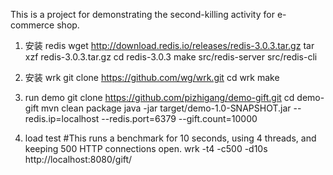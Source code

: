 This is a project for demonstrating the second-killing activity for e-commerce shop.


1. 安装 redis
 wget http://download.redis.io/releases/redis-3.0.3.tar.gz
 tar xzf redis-3.0.3.tar.gz
 cd redis-3.0.3
 make
 src/redis-server
 src/redis-cli
 
2. 安装 wrk
 git clone https://github.com/wg/wrk.git
 cd wrk
 make
 
 
3. run demo
git clone https://github.com/pizhigang/demo-gift.git
cd demo-gift
mvn clean package
java -jar target/demo-1.0-SNAPSHOT.jar --redis.ip=localhost --redis.port=6379 --gift.count=10000
 
4. load test 
\#This runs a benchmark for 10 seconds, using 4 threads, and keeping 500 HTTP connections open.
wrk -t4 -c500 -d10s http://localhost:8080/gift/

